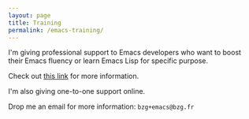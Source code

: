 ```yaml
---
layout: page
title: Training
permalink: /emacs-training/
---
```


I'm giving professional support to Emacs developers who want to boost
their Emacs fluency or learn Emacs Lisp for specific purpose.

Check out [this link](http://www.2i2l.fr/spip.php?article278) for more
information.

I'm also giving one-to-one support online.

Drop me an email for more information: `bzg+emacs@bzg.fr`
